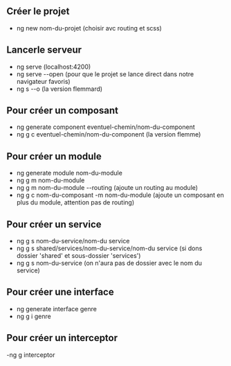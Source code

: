 ## Créer le projet
- ng new nom-du-projet (choisir avc routing et scss)

## Lancerle serveur
- ng serve  (localhost:4200)
- ng serve --open (pour que le projet se lance direct dans notre navigateur favoris)
- ng s --o (la version flemmard)

## Pour créer un composant 
- ng generate component eventuel-chemin/nom-du-component
- ng g c eventuel-chemin/nom-du-component (la version flemme)

## Pour créer un module
- ng generate module nom-du-module
- ng g m nom-du-module
- ng g m nom-du-module --routing (ajoute un routing au module)
- ng g c nom-du-composant -m nom-du-module (ajoute un composant en plus du module, attention pas de routing)

## Pour créer un service
- ng g s nom-du-service/nom-du service   
- ng g s shared/services/nom-du-service/nom-du service  (si dons dossier 'shared' et sous-dossier 'services')
- ng g s nom-du-service   (on n'aura pas de dossier avec le nom du service) 

## Pour créer une interface
- ng generate interface genre
- ng g i genre

## Pour créer un interceptor
-ng g interceptor